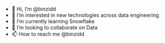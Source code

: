 - 👋 Hi, I’m @binzidd
- 👀 I’m interested in new technologies across data engineering
- 🌱 I’m currently learning Snowflake
- 💞️ I’m looking to collaborate on Data 
- 📫 How to reach me @binzidd

<!---
binzidd/binzidd is a ✨ special ✨ repository because its `README.md` (this file) appears on your GitHub profile.
You can click the Preview link to take a look at your changes.
--->
